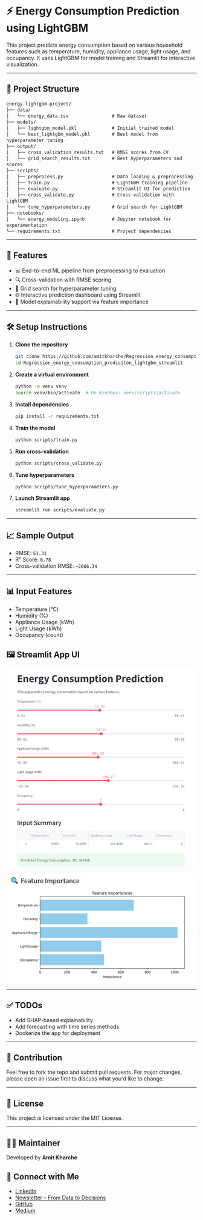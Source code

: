 # ⚡ Energy Consumption Prediction using LightGBM

This project predicts energy consumption based on various household features such as temperature, humidity, appliance usage, light usage, and occupancy. It uses LightGBM for model training and Streamlit for interactive visualization.

---

## 📂 Project Structure

```
energy-lightgbm-project/
├── data/
│   └── energy_data.csv                # Raw dataset
├── models/
│   ├── lightgbm_model.pkl             # Initial trained model
│   └── best_lightgbm_model.pkl        # Best model from hyperparameter tuning
├── output/
│   ├── cross_validation_results.txt   # RMSE scores from CV
│   └── grid_search_results.txt        # Best hyperparameters and scores
├── scripts/
│   ├── preprocess.py                  # Data loading & preprocessing
│   ├── train.py                       # LightGBM training pipeline
│   ├── evaluate.py                    # Streamlit UI for prediction
│   ├── cross_validate.py              # Cross-validation with LightGBM
│   └── tune_hyperparameters.py        # Grid search for LightGBM
├── notebooks/
│   └── energy_modeling.ipynb          # Jupyter notebook for experimentation
└── requirements.txt                   # Project dependencies
```

---

## 🚀 Features

- 📊 End-to-end ML pipeline from preprocessing to evaluation
- 🔍 Cross-validation with RMSE scoring
- 🧪 Grid search for hyperparameter tuning
- 🌐 Interactive prediction dashboard using Streamlit
- 🧠 Model explainability support via feature importance

---

## 🛠️ Setup Instructions

1. **Clone the repository**
   ```bash
   git clone https://github.com/amitkharche/Regression_energy_consumption_prediciton_lightgbm_streamlit.git
   cd Regression_energy_consumption_prediciton_lightgbm_streamlit
   ```

2. **Create a virtual environment**
   ```bash
   python -m venv venv
   source venv/bin/activate  # On Windows: venv\Scripts\activate
   ```

3. **Install dependencies**
   ```bash
   pip install -r requirements.txt
   ```

4. **Train the model**
   ```bash
   python scripts/train.py
   ```

5. **Run cross-validation**
   ```bash
   python scripts/cross_validate.py
   ```

6. **Tune hyperparameters**
   ```bash
   python scripts/tune_hyperparameters.py
   ```

7. **Launch Streamlit app**
   ```bash
   streamlit run scripts/evaluate.py
   ```

---

## 📈 Sample Output

- RMSE: `51.31`
- R² Score: `0.78`
- Cross-validation RMSE: `~2666.34`

---

## 📊 Input Features

- Temperature (°C)
- Humidity (%)
- Appliance Usage (kWh)
- Light Usage (kWh)
- Occupancy (count)

## 🖼️ Streamlit App UI

<p align="center">
  <img src="App_UI.jpg" alt="Energy Consumption Prediction App UI" width="600"/>
</p>
<p align="center">
  <img src="App_UI1.jpg" alt="Energy Consumption Prediction App UI" width="600"/>
</p>

---

## ✅ TODOs

- Add SHAP-based explainability
- Add forecasting with time series methods
- Dockerize the app for deployment

---

## 🤝 Contribution

Feel free to fork the repo and submit pull requests. For major changes, please open an issue first to discuss what you'd like to change.

---

## 📄 License

This project is licensed under the MIT License.

---

## 🙋‍♂️ Maintainer

Developed by **Amit Kharche**
## 🔗 Connect with Me

* [LinkedIn](https://www.linkedin.com/in/amitkharche)
* [Newsletter – From Data to Decisions](https://www.linkedin.com/newsletters/from-data-to-decisions-7309470147277168640/)
* [GitHub](https://github.com/amitkharche)
* [Medium](https://medium.com/@amitkharche14)